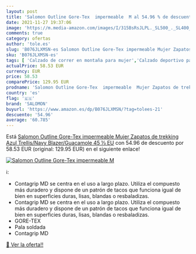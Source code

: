```yaml
---
layout: post
title: 'Salomon Outline Gore-Tex  impermeable  M al 54.96 % de descuento'
date: 2021-11-27 19:37:06
image: 'https://m.media-amazon.com/images/I/315BsRsJLPL._SL500_._SL400_.jpg'
comments: true
category: ofertas
author: 'tole.es'
slug: 'B076JLXMSN-es Salomon Outline Gore-Tex impermeable Mujer Zapatos de...'
sku: 'B076JLXMSN-es'
tags: [ 'Calzado de correr en montaña para mujer','Calzado deportivo para mujer','Calzados de running para mujer','Zapatillas y calzado deportivo para mujer','Zapatos','Zapatos para mujer','Zapatos y complementos','salomon','zapatos', ]
actualPrice: 58.53 EUR
currency: EUR
price: 58.53
comparePrice: 129.95 EUR
prodname: 'Salomon Outline Gore-Tex  impermeable  Mujer Zapatos de trekking  Azul  Trellis/Navy Blazer/Guacamole   45 ⅓ EU'
country: 'es'
flag: '🇪🇸'
brand: 'SALOMON'
buyurl: 'https://www.amazon.es/dp/B076JLXMSN/?tag=tolees-21'
descuento: '54.96'
average: '60.785'
---
```


Está [Salomon Outline Gore-Tex  impermeable  Mujer Zapatos de trekking  Azul  Trellis/Navy Blazer/Guacamole   45 ⅓ EU](https://www.amazon.es/dp/B076JLXMSN/?tag=tolees-21) con 54.96 de descuento por 58.53 EUR (original: 129.95 EUR) en el siguiente enlace!

[![Salomon Outline Gore-Tex  impermeable  M](https://m.media-amazon.com/images/I/315BsRsJLPL._SL500_._SL400_.jpg)](https://www.amazon.es/dp/B076JLXMSN/?tag=tolees-21)

ℹ️:

- Contagrip MD se centra en el uso a largo plazo. Utiliza el compuesto más duradero y dispone de un patrón de tacos que funciona igual de bien en superficies duras, lisas, blandas o resbaladizas.
- Contagrip MD se centra en el uso a largo plazo. Utiliza el compuesto más duradero y dispone de un patrón de tacos que funciona igual de bien en superficies duras, lisas, blandas o resbaladizas.
- GORE-TEX
- Pala soldada
- Contagrip MD

[🛒 Ver la oferta!!](https://www.amazon.es/dp/B076JLXMSN/?tag=tolees-21)
